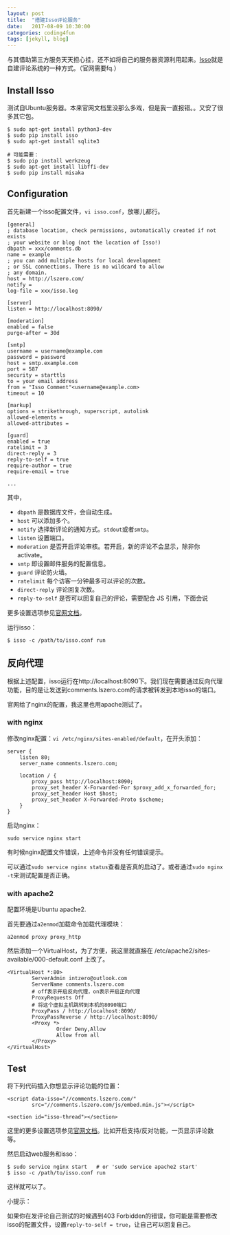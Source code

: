```yaml
---
layout: post
title:  "搭建Isso评论服务"
date:   2017-08-09 10:30:00
categories: coding4fun
tags: [jekyll, blog]
---
```


与其借助第三方服务天天担心挂，还不如将自己的服务器资源利用起来。[Isso](https://posativ.org/isso/)就是自建评论系统的一种方式。（官网需要fq.）

## Install Isso

测试自Ubuntu服务器。本来官网文档里没那么多戏，但是我一直报错。。又安了很多其它包。

```
$ sudo apt-get install python3-dev
$ sudo pip install isso
$ sudo apt-get install sqlite3

# 可能需要：
$ sudo pip install werkzeug
$ sudo apt-get install libffi-dev
$ sudo pip install misaka
```

<!-- more -->

## Configuration

首先新建一个isso配置文件，`vi isso.conf`，放哪儿都行。

```
[general]
; database location, check permissions, automatically created if not exists
; your website or blog (not the location of Isso!)
dbpath = xxx/comments.db
name = example
; you can add multiple hosts for local development
; or SSL connections. There is no wildcard to allow
; any domain.
host = http://lszero.com/
notify =
log-file = xxx/isso.log

[server]
listen = http://localhost:8090/

[moderation]
enabled = false
purge-after = 30d

[smtp]
username = username@example.com
password = password
host = smtp.example.com
port = 587
security = starttls
to = your email address
from = "Isso Comment"<username@example.com>
timeout = 10

[markup]
options = strikethrough, superscript, autolink
allowed-elements =
allowed-attributes =

[guard]
enabled = true
ratelimit = 3
direct-reply = 3
reply-to-self = true
require-author = true
require-email = true

...
```

其中，

* `dbpath` 是数据库文件，会自动生成。
* `host` 可以添加多个。
* `notify` 选择新评论的通知方式。`stdout`或者`smtp`。
* `listen` 设置端口。
* `moderation` 是否开启评论审核。若开启，新的评论不会显示，除非你activate。
* `smtp` 即设置邮件服务的配置信息。
* `guard` 评论防火墙。
* `ratelimit` 每个访客一分钟最多可以评论的次数。
* `direct-reply` 评论回复次数。
* `reply-to-self` 是否可以回复自己的评论，需要配合 JS 引用，下面会说

更多设置选项参见[官网文档](https://posativ.org/isso/docs/configuration/server/?utm_source=sb.sb)。

运行isso：

```
$ isso -c /path/to/isso.conf run
```

## 反向代理

根据上述配置，isso运行在http://localhost:8090下。我们现在需要通过反向代理功能，目的是让发送到comments.lszero.com的请求被转发到本地isso的端口。

官网给了nginx的配置，我这里也用apache测试了。

### with nginx

修改nginx配置：`vi /etc/nginx/sites-enabled/default`，在开头添加：

```
server {
    listen 80;
    server_name comments.lszero.com;

    location / {
        proxy_pass http://localhost:8090;
        proxy_set_header X-Forwarded-For $proxy_add_x_forwarded_for;
        proxy_set_header Host $host;
        proxy_set_header X-Forwarded-Proto $scheme;
    }
}
```

启动nginx：

```
sudo service nginx start
```

有时候nginx配置文件错误，上述命令并没有任何错误提示。

可以通过`sudo service nginx status`查看是否真的启动了。或者通过`sudo nginx -t`来测试配置是否正确。

### with apache2

配置环境是Ubuntu apache2.

首先要通过`a2enmod`加载命令加载代理模块：

```
a2enmod proxy proxy_http
```

然后添加一个VirtualHost，为了方便，我这里就直接在 /etc/apache2/sites-available/000-default.conf 上改了。

```
<VirtualHost *:80>
        ServerAdmin intzero@outlook.com
        ServerName comments.lszero.com
        # off表示开启反向代理，on表示开启正向代理
        ProxyRequests Off
        # 将这个虚拟主机跳转到本机的8090端口
        ProxyPass / http://localhost:8090/
        ProxyPassReverse / http://localhost:8090/
        <Proxy *>
                Order Deny,Allow
                Allow from all
        </Proxy>
</VirtualHost>
```

## Test

将下列代码插入你想显示评论功能的位置：

```
<script data-isso="//comments.lszero.com/"
        src="//comments.lszero.com/js/embed.min.js"></script>

<section id="isso-thread"></section>
```

这里的更多设置选项参见[官网文档](https://posativ.org/isso/docs/configuration/client/)。比如开启支持/反对功能，一页显示评论数等。

然后启动web服务和isso：

```
$ sudo service nginx start   # or 'sudo service apache2 start'
$ isso -c /path/to/isso.conf run
```

这样就可以了。

小提示：

如果你在发评论自己测试的时候遇到403 Forbidden的错误，你可能是需要修改isso的配置文件，设置`reply-to-self = true`，让自己可以回复自己。